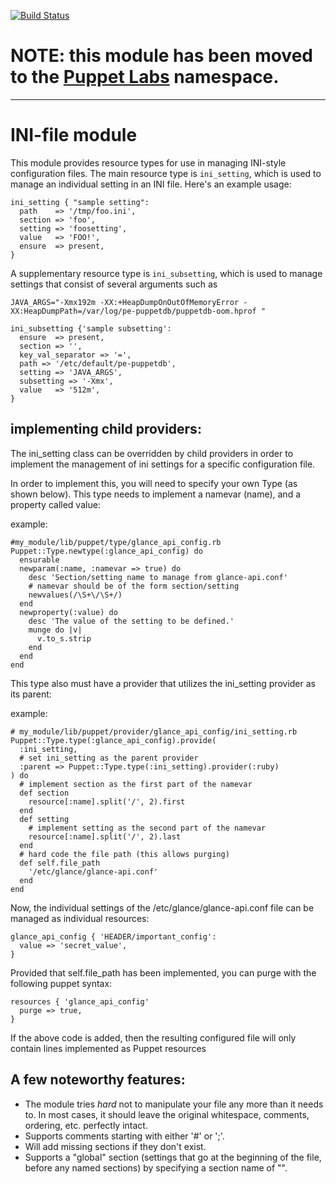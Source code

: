[![Build Status](https://travis-ci.org/cprice-puppet/puppetlabs-inifile.png?branch=master)](https://travis-ci.org/cprice-puppet/puppetlabs-inifile)


# NOTE: this module has been moved to the [Puppet Labs](https://github.com/puppetlabs/puppetlabs-inifile) namespace.

------------------------------------------------------------------------------------------------------------

# INI-file module #

This module provides resource types for use in managing INI-style configuration
files.  The main resource type is `ini_setting`, which is used to manage an
individual setting in an INI file.  Here's an example usage:

    ini_setting { "sample setting":
      path    => '/tmp/foo.ini',
      section => 'foo',
      setting => 'foosetting',
      value   => 'FOO!',
      ensure  => present,
    }

A supplementary resource type is `ini_subsetting`, which is used to manage
settings that consist of several arguments such as

    JAVA_ARGS="-Xmx192m -XX:+HeapDumpOnOutOfMemoryError -XX:HeapDumpPath=/var/log/pe-puppetdb/puppetdb-oom.hprof "

    ini_subsetting {'sample subsetting':
      ensure  => present,
      section => '',
      key_val_separator => '=',
      path => '/etc/default/pe-puppetdb',
      setting => 'JAVA_ARGS',
      subsetting => '-Xmx',
      value   => '512m',
    }

## implementing child providers:


The ini_setting class can be overridden by child providers in order to implement the management of ini settings for a specific configuration file.

In order to implement this, you will need to specify your own Type (as shown below). This type needs to implement a namevar (name), and a property called value:


  example:

    #my_module/lib/puppet/type/glance_api_config.rb
    Puppet::Type.newtype(:glance_api_config) do
      ensurable
      newparam(:name, :namevar => true) do
        desc 'Section/setting name to manage from glance-api.conf'
        # namevar should be of the form section/setting
        newvalues(/\S+\/\S+/)
      end
      newproperty(:value) do
        desc 'The value of the setting to be defined.'
        munge do |v|
          v.to_s.strip
        end
      end
    end

This type also must have a provider that utilizes the ini_setting provider as its parent:

  example:

    # my_module/lib/puppet/provider/glance_api_config/ini_setting.rb
    Puppet::Type.type(:glance_api_config).provide(
      :ini_setting,
      # set ini_setting as the parent provider
      :parent => Puppet::Type.type(:ini_setting).provider(:ruby)
    ) do
      # implement section as the first part of the namevar
      def section
        resource[:name].split('/', 2).first
      end
      def setting
        # implement setting as the second part of the namevar
        resource[:name].split('/', 2).last
      end
      # hard code the file path (this allows purging)
      def self.file_path
        '/etc/glance/glance-api.conf'
      end
    end


Now, the individual settings of the /etc/glance/glance-api.conf file can be managed as individual resources:

    glance_api_config { 'HEADER/important_config':
      value => 'secret_value',
    }

Provided that self.file_path has been implemented, you can purge with the following puppet syntax:

    resources { 'glance_api_config'
      purge => true,
    }

If the above code is added, then the resulting configured file will only contain lines implemented as Puppet resources


## A few noteworthy features:

 * The module tries *hard* not to manipulate your file any more than it needs to.
   In most cases, it should leave the original whitespace, comments, ordering,
   etc. perfectly intact.
 * Supports comments starting with either '#' or ';'.
 * Will add missing sections if they don't exist.
 * Supports a "global" section (settings that go at the beginning of the file,
   before any named sections) by specifying a section name of "".

